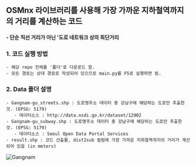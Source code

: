 ## OSMnx 라이브러리를 사용해 가장 가까운 지하철역까지의 거리를 계산하는 코드 
#### - 단순 직선 거리가 아닌 '도로 네트워크 상의 최단거리



### 1. 코드 실행 방법
    - 해당 repo 전체를 '폴더'로 다운로드 함. 
    - 모든 경로는 상대 경로로 작성되어 있으므로 main.py를 F5로 실행하면 됨. 
### 2. Data 폴더 설명 
    - Gangnam-gu_streets.shp : 도로명주소 데이터 중 강남구에 해당하는 도로만 추출한 것. (EPSG: 5179)
       - 데이터소스 : http://data.nsdi.go.kr/dataset/12902
    - Gangnam-gu_subway.shp : 도로명주소 데이터 중 강남구에 해당하는 도로만 추출한 것. (EPSG: 5179)
       - 데이터소스 : Seoul Open Data Portal Services
    - result.shp : 코드 산출물, dist2sub 컬럼에 가장 가까운 지하철역까지의 거리가 계산되어 있음 (in meters) 
     
     
![Gangnam](https://user-images.githubusercontent.com/40761184/212597719-e9afe310-136c-4fa3-9fef-b97536c3a657.png)
